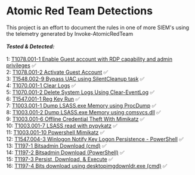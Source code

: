 # Atomic Red Team Detections

This project is an effort to document the rules in one of more SIEM's using the telemetry generated by Invoke-AtomicRedTeam<br/><br/>***Tested & Detected:***<br/><br/>1: [T1078.001-1 Enable Guest account with RDP capability and admin privileges](https://github.com/saroyaj/atomic-red-team-detection/tree/main/Detections/T1078.001/README.MD) :white_check_mark:<br/>2: [T1078.001-2 Activate Guest Account](https://github.com/saroyaj/atomic-red-team-detection/tree/main/Detections/T1078.001/README.MD) :white_check_mark:<br/>3: [T1548.002-9 Bypass UAC using SilentCleanup task](https://github.com/saroyaj/atomic-red-team-detection/tree/main/Detections/T1548.002/README.MD) :white_check_mark:<br/>4: [T1070.001-1 Clear Logs](https://github.com/saroyaj/atomic-red-team-detection/tree/main/Detections/T1070.001/README.MD) :white_check_mark:<br/>5: [T1070.001-2 Delete System Logs Using Clear-EventLog](https://github.com/saroyaj/atomic-red-team-detection/tree/main/Detections/T1070.001/README.MD) :white_check_mark:<br/>6: [T1547.001-1 Reg Key Run](https://github.com/saroyaj/atomic-red-team-detection/tree/main/Detections/T1547.001/README.MD) :white_check_mark:<br/>7: [T1003.001-1 Dump LSASS.exe Memory using ProcDump](https://github.com/saroyaj/atomic-red-team-detection/tree/main/Detections/T1003.001/README.MD) :white_check_mark:<br/>8: [T1003.001-2 Dump LSASS.exe Memory using comsvcs.dll](https://github.com/saroyaj/atomic-red-team-detection/tree/main/Detections/T1003.001/README.MD) :white_check_mark:<br/>9: [T1003.001-6 Offline Credential Theft With Mimikatz](https://github.com/saroyaj/atomic-red-team-detection/tree/main/Detections/T1003.001/README.MD) :white_check_mark:<br/>10: [T1003.001-7 LSASS read with pypykatz](https://github.com/saroyaj/atomic-red-team-detection/tree/main/Detections/T1003.001/README.MD) :white_check_mark:<br/>11: [T1003.001-10 Powershell Mimikatz](https://github.com/saroyaj/atomic-red-team-detection/tree/main/Detections/T1003.001/README.MD) :white_check_mark:<br/>12: [T1547.004-3 Winlogon Notify Key Logon Persistence - PowerShell](https://github.com/saroyaj/atomic-red-team-detection/tree/main/Detections/T1547.004/README.MD) :white_check_mark:<br/>13: [T1197-1 Bitsadmin Download (cmd)](https://github.com/saroyaj/atomic-red-team-detection/tree/main/Detections/T1197/README.MD) :white_check_mark:<br/>14: [T1197-2 Bitsadmin Download (PowerShell)](https://github.com/saroyaj/atomic-red-team-detection/tree/main/Detections/T1197/README.MD) :white_check_mark:<br/>15: [T1197-3 Persist, Download, & Execute](https://github.com/saroyaj/atomic-red-team-detection/tree/main/Detections/T1197/README.MD) :white_check_mark:<br/>16: [T1197-4 Bits download using desktopimgdownldr.exe (cmd)](https://github.com/saroyaj/atomic-red-team-detection/tree/main/Detections/T1197/README.MD) :white_check_mark:<br/>
